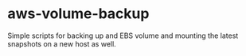 # aws-volume-backup

Simple scripts for backing up and EBS volume and mounting the latest snapshots on a new host as well.

